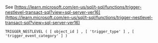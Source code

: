 See [https://learn.microsoft.com/en-us/sql/t-sql/functions/trigger-nestlevel-transact-sql?view=sql-server-ver16](https://learn.microsoft.com/en-us/sql/t-sql/functions/trigger-nestlevel-transact-sql?view=sql-server-ver16)
```
TRIGGER_NESTLEVEL ( [ object_id ] , [ 'trigger_type' ] , [ 'trigger_event_category' ] )
```
